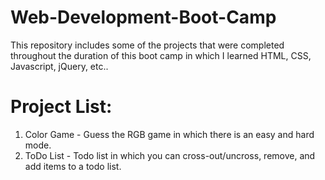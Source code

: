 # Web-Development-Boot-Camp

This repository includes some of the projects that were completed throughout the duration of this boot camp in which I learned HTML, CSS, Javascript, jQuery, etc.. 


# Project List:
1. Color Game - Guess the RGB game in which there is an easy and hard mode. 
2. ToDo List - Todo list in which you can cross-out/uncross, remove, and add items to a todo list.  
